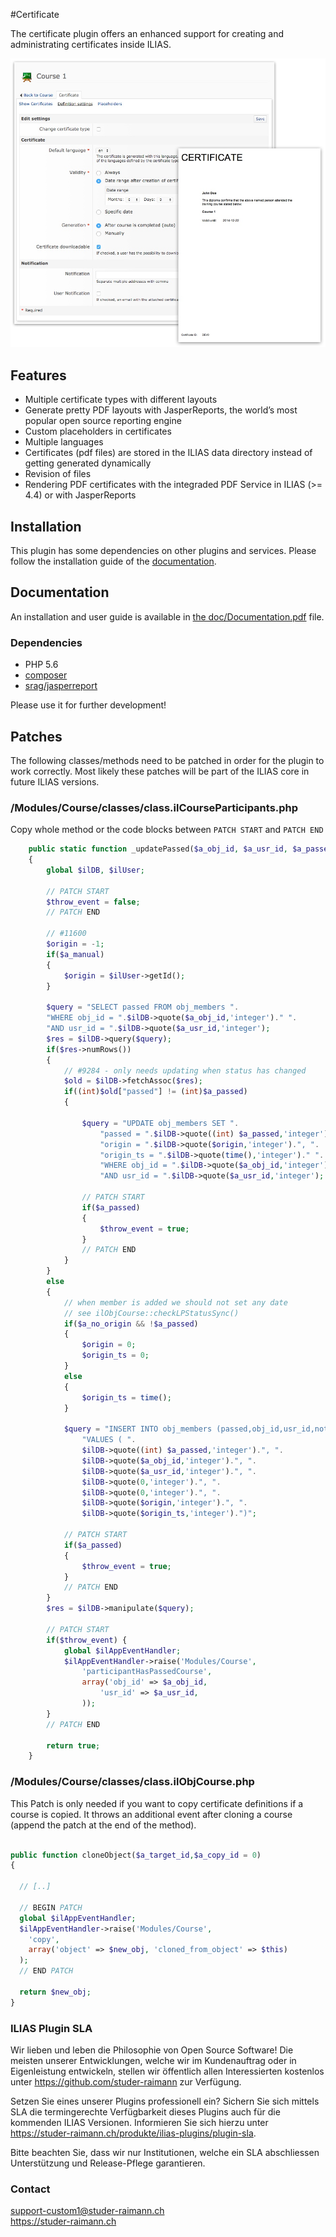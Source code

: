 #Certificate

The certificate plugin offers an enhanced support for creating and administrating certificates inside ILIAS.

![001][overview]

## Features

* Multiple certificate types with different layouts
* Generate pretty PDF layouts with JasperReports, the world’s most popular open source reporting engine
* Custom placeholders in certificates
* Multiple languages
* Certificates (pdf files) are stored in the ILIAS data directory instead of getting generated dynamically
* Revision of files
* Rendering PDF certificates with the integraded PDF Service in ILIAS (>= 4.4) or with JasperReports

## Installation

This plugin has some dependencies on other plugins and services. 
Please follow the installation guide of the [documentation](/doc/Documentation.pdf?raw=true).

## Documentation

An installation and user guide is available in [the doc/Documentation.pdf](/doc/Documentation.pdf?raw=true) file.

### Dependencies
* PHP 5.6
* [composer](https://getcomposer.org)
* [srag/jasperreport](https://packagist.org/packages/srag/jasperreport)

Please use it for further development!

## Patches

The following classes/methods need to be patched in order for the plugin to work correctly. Most likely these patches will be part of the ILIAS core in future ILIAS versions.

### /Modules/Course/classes/class.ilCourseParticipants.php

Copy whole method or the code blocks between `PATCH START` and `PATCH END`

```php
    public static function _updatePassed($a_obj_id, $a_usr_id, $a_passed, $a_manual = false, $a_no_origin = false)
    {
        global $ilDB, $ilUser;

        // PATCH START
        $throw_event = false;
        // PATCH END
        
        // #11600
        $origin = -1;
        if($a_manual)
        {
            $origin = $ilUser->getId();
        }	
                                    
        $query = "SELECT passed FROM obj_members ".
        "WHERE obj_id = ".$ilDB->quote($a_obj_id,'integer')." ".
        "AND usr_id = ".$ilDB->quote($a_usr_id,'integer');
        $res = $ilDB->query($query);
        if($res->numRows())
        {
            // #9284 - only needs updating when status has changed
            $old = $ilDB->fetchAssoc($res);	
            if((int)$old["passed"] != (int)$a_passed)
            {	
                
                $query = "UPDATE obj_members SET ".
                    "passed = ".$ilDB->quote((int) $a_passed,'integer').", ".
                    "origin = ".$ilDB->quote($origin,'integer').", ".
                    "origin_ts = ".$ilDB->quote(time(),'integer')." ".
                    "WHERE obj_id = ".$ilDB->quote($a_obj_id,'integer')." ".
                    "AND usr_id = ".$ilDB->quote($a_usr_id,'integer');

                // PATCH START
                if($a_passed)
                {
                    $throw_event = true;
                }
                // PATCH END
            }
        }
        else
        {
            // when member is added we should not set any date 
            // see ilObjCourse::checkLPStatusSync()
            if($a_no_origin && !$a_passed)
            {
                $origin = 0;
                $origin_ts = 0;
            }
            else
            {	
                $origin_ts = time();
            }
            
            $query = "INSERT INTO obj_members (passed,obj_id,usr_id,notification,blocked,origin,origin_ts) ".
                "VALUES ( ".
                $ilDB->quote((int) $a_passed,'integer').", ".
                $ilDB->quote($a_obj_id,'integer').", ".
                $ilDB->quote($a_usr_id,'integer').", ".
                $ilDB->quote(0,'integer').", ".
                $ilDB->quote(0,'integer').", ".
                $ilDB->quote($origin,'integer').", ".
                $ilDB->quote($origin_ts,'integer').")";

            // PATCH START
            if($a_passed)
            {
                $throw_event = true;
            }
            // PATCH END
        }
        $res = $ilDB->manipulate($query);

        // PATCH START
        if($throw_event) {
            global $ilAppEventHandler;
            $ilAppEventHandler->raise('Modules/Course',
                'participantHasPassedCourse',
                array('obj_id' => $a_obj_id,
                    'usr_id' => $a_usr_id,
                ));
        }
        // PATCH END

        return true;
    }
```

### /Modules/Course/classes/class.ilObjCourse.php

This Patch is only needed if you want to copy certificate definitions if a course is copied.
It throws an additional event after cloning a course (append the patch at the end of the method).

```php

public function cloneObject($a_target_id,$a_copy_id = 0)
{

  // [..] 
  
  // BEGIN PATCH
  global $ilAppEventHandler;
  $ilAppEventHandler->raise('Modules/Course',
    'copy',
    array('object' => $new_obj, 'cloned_from_object' => $this)
  );
  // END PATCH
  
  return $new_obj;
}
```

### ILIAS Plugin SLA

Wir lieben und leben die Philosophie von Open Source Software! Die meisten unserer Entwicklungen, welche wir im Kundenauftrag oder in Eigenleistung entwickeln, stellen wir öffentlich allen Interessierten kostenlos unter https://github.com/studer-raimann zur Verfügung.

Setzen Sie eines unserer Plugins professionell ein? Sichern Sie sich mittels SLA die termingerechte Verfügbarkeit dieses Plugins auch für die kommenden ILIAS Versionen. Informieren Sie sich hierzu unter https://studer-raimann.ch/produkte/ilias-plugins/plugin-sla.

Bitte beachten Sie, dass wir nur Institutionen, welche ein SLA abschliessen Unterstützung und Release-Pflege garantieren.

### Contact
support-custom1@studer-raimann.ch  
https://studer-raimann.ch  


[overview]: /doc/Images/certificate_plugin_preview.jpg?raw=true "Preview of certificate plugin"
